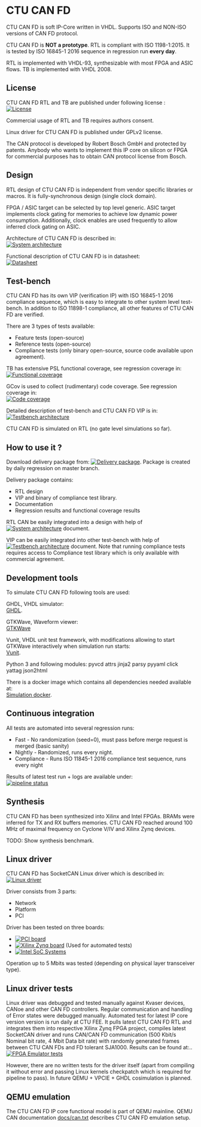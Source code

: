 # CTU CAN FD

CTU CAN FD is soft IP-Core written in VHDL. Supports ISO and NON-ISO versions
of CAN FD protocol.

CTU CAN FD is **NOT a prototype**. RTL is compliant with ISO 1198-1:2015.
It is tested by ISO 16845-1 2016 sequence in regression run **every day**.

RTL is implemented with VHDL-93, synthesizable with most FPGA and ASIC flows.
TB is implemented with VHDL 2008.

## License

CTU CAN FD RTL and TB are published under following license :  
[![License](https://img.shields.io/badge/License--black.svg)]( https://gitlab.fel.cvut.cz/canbus/ctucanfd_ip_core/blob/master/LICENSE)

Commercial usage of RTL and TB requires authors consent.

Linux driver for CTU CAN FD is published under GPLv2 license.

The CAN protocol is developed by Robert Bosch GmbH and protected by patents.
Anybody who wants to implement this IP core on silicon or FPGA for commercial
purposes has to obtain CAN protocol license from Bosch.

## Design

RTL design of CTU CAN FD is independent from vendor specific libraries or macros. It is fully-synchronous design (single clock domain).

FPGA / ASIC target can be selected by top level generic. ASIC target implements clock gating for memories to achieve low dynamic power
consumption. Additionally, clock enables are used frequently to allow inferred clock gating on ASIC.

Architecture of CTU CAN FD is described in:  
[![System architecture](https://img.shields.io/badge/System_architecture--blue.svg)]( http://canbus.pages.fel.cvut.cz/ctucanfd_ip_core/doc/System_Architecture.pdf)

Functional description of CTU CAN FD is in datasheet:  
[![Datasheet](https://img.shields.io/badge/Datasheet--blue.svg)]( http://canbus.pages.fel.cvut.cz/ctucanfd_ip_core/doc/Datasheet.pdf)

## Test-bench

CTU CAN FD has its own VIP (verification IP) with ISO 16845-1 2016 compliance sequence, which is easy to integrate to other
system level test-bench. In addition to ISO 11898-1 compliance, all other features of CTU CAN FD are verified.

There are 3 types of tests available:
- Feature tests (open-source)
- Reference tests (open-source)
- Compliance tests (only binary open-source, source code available upon agreement).

TB has extensive PSL functional coverage, see regression coverage in:
[![Functional coverage](https://img.shields.io/badge/functional%20coverage--orange.svg)](http://canbus.pages.fel.cvut.cz/ctucanfd_ip_core/regression_results/functional_coverage/functional_coverage_report.html)

GCov is used to collect (rudimentary) code coverage. See regression coverage in:  
[![Code coverage](https://gitlab.fel.cvut.cz/canbus/ctucanfd_ip_core/badges/master/coverage.svg)](http://canbus.pages.fel.cvut.cz/ctucanfd_ip_core/regression_results/coverage/)

Detailed description of test-bench and CTU CAN FD VIP is in:  
[![Testbench architecture](https://img.shields.io/badge/Testbench--blue.svg)]( http://canbus.pages.fel.cvut.cz/ctucanfd_ip_core/doc/Testbench.pdf)

CTU CAN FD is simulated on RTL (no gate level simulations so far).

## How to use it ?

Download delivery package from: [![Delivery package](https://img.shields.io/badge/Delivery-package--blue.svg)]( http://canbus.pages.fel.cvut.cz/ctucanfd_ip_core). Package is created by daily regression on master branch.

Delivery package contains:  
- RTL design
- VIP and binary of compliance test library.
- Documentation
- Regression results and functional coverage results

RTL CAN be easily integrated into a design with help of [![System architecture](https://img.shields.io/badge/System_architecture--blue.svg)]( http://canbus.pages.fel.cvut.cz/ctucanfd_ip_core/doc/System_Architecture.pdf) document.

VIP can be easily integrated into other test-bench with help of [![Testbench architecture](https://img.shields.io/badge/Testbench--blue.svg)]( http://canbus.pages.fel.cvut.cz/ctucanfd_ip_core/doc/Testbench.pdf) document. Note that running compliance tests requires access to Compliance test library which is
only available with commercial agreement.

## Development tools

To simulate CTU CAN FD following tools are used:

GHDL, VHDL simulator:  
[GHDL](https://github.com/Blebowski/ghdl).

GTKWave, Waveform viewer:  
[GTKWave](http://gtkwave.sourceforge.net/)

Vunit, VHDL unit test framework, with modifications allowing to start GTKWave interactively when simulation run starts:  
[Vunit](https://github.com/mjerabek/vunit).

Python 3 and following modules: pyvcd attrs jinja2 parsy pyyaml click yattag json2html

There is a docker image which contains all dependencies needed available at:  
[Simulation docker](https://gitlab.com/canfd/server-tools/container_registry).

## Continuous integration

All tests are automated into several regression runs:  
- Fast - No randomization (seed=0), must pass before merge request is merged (basic sanity)
- Nightly - Randomized, runs every night.
- Compliance - Runs ISO 11845-1 2016 compliance test sequence, runs every night

Results of latest test run + logs are available under:  
[![pipeline status](https://gitlab.fel.cvut.cz/canbus/ctucanfd_ip_core/badges/master/pipeline.svg)](http://canbus.pages.fel.cvut.cz/ctucanfd_ip_core/regression_results/tests_fast.xml)

## Synthesis

CTU CAN FD has been synthesized into Xilinx and Intel FPGAs. BRAMs were inferred for
TX and RX buffers memories. CTU CAN FD reached around 100 MHz of maximal frequency on
Cyclone V/IV and Xilinx Zynq devices.

TODO: Show synthesis benchmark.

## Linux driver

CTU CAN FD has SocketCAN Linux driver which is described in:  
[![Linux driver](https://img.shields.io/badge/Linux_driver--blue.svg)](http://canbus.pages.fel.cvut.cz/ctucanfd_ip_core/doc/linux_driver/build/ctucanfd-driver.html)

Driver consists from 3 parts:  
- Network
- Platform
- PCI

Driver has been tested on three boards:
- [![PCI board](https://img.shields.io/badge/PCI_board--blue.svg)](https://gitlab.fel.cvut.cz/canbus/pcie-ctucanfd)
- [![Xilinx Zynq board](https://img.shields.io/badge/Zynq_board--blue.svg)](https://gitlab.fel.cvut.cz/canbus/zynq/zynq-can-sja1000-top) (Used for automated tests)
- [![Intel SoC Systems](https://img.shields.io/badge/Intel_SoC--blue.svg)](https://gitlab.fel.cvut.cz/canbus/intel-soc-ctucanfd)

Operation up to 5 Mbits was tested (depending on physical layer transceiver type).

## Linux driver tests

Linux driver was debugged and tested manually against Kvaser devices, CANoe and other CAN FD controllers. Regular communication
and handling of Error states were debugged manually. Automated test for latest IP core version version is run daily at CTU FEE. It pulls latest CTU CAN FD RTL and integrates them into respective Xilinx Zynq FPGA project, compiles latest SocketCAN driver and runs CAN/CAN FD communication (500 Kbit/s Nominal bit rate, 4 Mbit Data bit rate) with randomly generated frames between CTU CAN FDs and FD tolerant SJA1000. Results can be found at:..
[![FPGA Emulator tests](https://img.shields.io/badge/FPGA_Emulator_Tests--cyan.svg)](https://gitlab.fel.cvut.cz/canbus/zynq/zynq-can-sja1000-top/pipelines)

However, there are no written tests for the driver itself (apart from compiling it without error and passing Linux kernels checkpatch which is required for pipeline to pass). In future QEMU + VPCIE + GHDL cosimulation is planned.

## QEMU emulation

The CTU CAN FD IP core functional model is part of QEMU mainline. QEMU CAN documentation [docs/can.txt](https://git.qemu.org/?p=qemu.git;a=blob;f=docs/can.txt) describes CTU CAN FD emulation setup.

